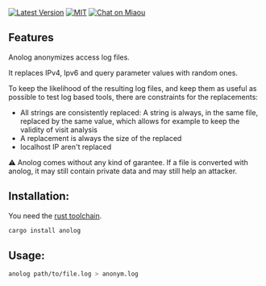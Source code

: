
[![Latest Version][s1]][l1] [![MIT][s2]][l2] [![Chat on Miaou][s3]][l3]

[s1]: https://img.shields.io/crates/v/anolog.svg
[l1]: https://crates.io/crates/anolog

[s2]: https://img.shields.io/badge/license-MIT-blue.svg
[l2]: LICENSE

[s3]: https://miaou.dystroy.org/static/shields/room.svg
[l3]: https://miaou.dystroy.org/3768?rust

## Features

Anolog anonymizes access log files.

It replaces IPv4, Ipv6 and query parameter values with random ones.

To keep the likelihood of the resulting log files, and keep them as useful as possible to test log based tools, there are constraints for the replacements:

* All strings are consistently replaced: A string is always, in the same file, replaced by the same value, which allows for example to keep the validity of visit analysis
* A replacement is always the size of the replaced
* localhost IP aren't replaced

:warning: Anolog comes without any kind of garantee. If a file is converted with anolog, it may still contain private data and may still help an attacker.

## Installation:

You need the [rust toolchain](https://rustup.rs).

```bash
cargo install anolog
```

## Usage:

```bash
anolog path/to/file.log > anonym.log
```
